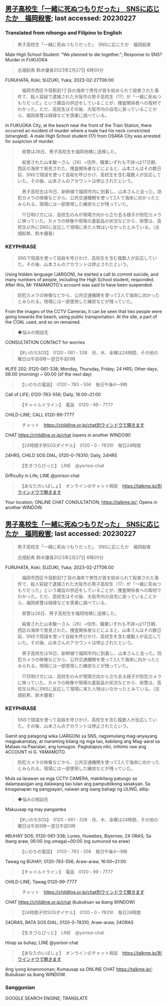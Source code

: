 
## [男子高校生「一緒に死ぬつもりだった」　SNSに応じたか　福岡殺害](https://www.asahi.com/articles/ASR2V61G0R2VTIPE005.html?iref=comtop_7_05); last accessed: 20230227

### Translated from nihongo and Filipino to English

> 男子高校生「一緒に死ぬつもりだった」　SNSに応じたか　福岡殺害

Male High School Student: "We planned to die together."; Response to SNS? Murder in FUKUOKA 

> 古畑航希 鈴木優香2023年2月27日 6時00分

FURUHATA, Koki; SUZUKI, Yuka; 2023-02-27T06:00

>　福岡市西区今宿駅前1丁目の海岸で男性が首を絞められて殺害された事件で、殺人容疑で逮捕された大阪市の男子高校生（17）が「一緒に死ぬつもりだった」という趣旨の供述をしていることが、捜査関係者への取材でわかった。ただ、高校生はその後、大阪市内の自宅に戻っていることから、福岡県警は経緯などを慎重に調べている。

In FUKUOKA City, at the beach near the front of the Train Station, there occurred an incident of murder where a male had his neck constricted (strangled). A male High School student (17) from OSAKA City was arrested for suspicion of murder.

>　県警は26日、男子高校生を福岡地検に送検した。

>　殺害された山本駿一さん（26）=住所、職業いずれも不詳=は17日朝、西区の海岸で発見された。捜査関係者などによると、山本さんはその数日前、SNSで隠語を使って自殺を呼びかけ、高校生を含む複数人が反応していた。その後、山本さんのアカウントは停止されたという。

>　男子高校生は16日、新幹線で福岡市内に到着し、山本さんと会った。防犯カメラの映像などから、公共交通機関を使って2人で海岸に向かったとみられる。現場には一部使用した練炭などが残っていた。

>　17日明け方には、高校生のみが現場方向から立ち去る様子が防犯カメラに映っていた。カメラの映像や現場の遺留品の状況などから、県警は、高校生以外にSNSに反応して現場に来た人物はいなかったとみている。（古畑航希、鈴木優香）


### KEYPHRASE 

> SNSで隠語を使って自殺を呼びかけ、高校生を含む複数人が反応していた。その後、山本さんのアカウントは停止されたという。

Using hidden language (JARGON), he started a call to commit suicide, and many numbers of people, including the High School student, responded. After this, Mr YAMAMOTO's account was said to have been suspended.

> 防犯カメラの映像などから、公共交通機関を使って2人で海岸に向かったとみられる。現場には一部使用した練炭などが残っていた。

From the images of the CCTV Cameras, it can be seen that two people were going towards the beach, using public transportation. At the site, a part of the COAL used, and so on remained.


> ◆悩みの相談先

CONSULTATION CONTACT for worries

> 【#いのちSOS】　0120・061・338　月、木、金曜は24時間、その他の曜日は午前6時～翌日午前0時

#LIFE 202; 0120-061-338; Monday, Thursday, Friday; 24 HRS; Other days, 06:00 (morning) ~ 00:00 (of the next day)


>　【いのちの電話】　0120・783・556　毎日午後4～9時

Call of LIFE; 0120-783-556; Daily, 16:00~21:00


>　【チャイルドライン】　電話　0120・99・7777

CHILD-LINE; CALL 0120-99-7777

>　チャット　https://childline.or.jp/chat別ウインドウで開きます

CHAT https://childline.or.jp/chat (opens in another WINDOW)

>　【24時間子供SOSダイヤル】　0120・0・78310　毎日24時間

24HRS, CHILD SOS DIAL; 0120-0-78310; Daily, 24HRS

>　【生きづらびっと】　LINE　@yorisoi-chat

Difficulty in Life; LINE @yorisoi-chat

>　【あなたのいばしょ】　オンラインのチャット相談　https://talkme.jp/別ウインドウで開きます

Your location; ONLINE CHAT CONSULTATION; https://talkme.jp/; Opens in another WINDOW.

## [男子高校生「一緒に死ぬつもりだった」　SNSに応じたか　福岡殺害](https://www.asahi.com/articles/ASR2V61G0R2VTIPE005.html?iref=comtop_7_05); last accessed: 20230227


> 男子高校生「一緒に死ぬつもりだった」　SNSに応じたか　福岡殺害

> 古畑航希 鈴木優香2023年2月27日 6時00分

FURUHATA, Koki; SUZUKI, Yuka; 2023-02-27T06:00

>　福岡市西区今宿駅前1丁目の海岸で男性が首を絞められて殺害された事件で、殺人容疑で逮捕された大阪市の男子高校生（17）が「一緒に死ぬつもりだった」という趣旨の供述をしていることが、捜査関係者への取材でわかった。ただ、高校生はその後、大阪市内の自宅に戻っていることから、福岡県警は経緯などを慎重に調べている。

>　県警は26日、男子高校生を福岡地検に送検した。

>　殺害された山本駿一さん（26）=住所、職業いずれも不詳=は17日朝、西区の海岸で発見された。捜査関係者などによると、山本さんはその数日前、SNSで隠語を使って自殺を呼びかけ、高校生を含む複数人が反応していた。その後、山本さんのアカウントは停止されたという。

>　男子高校生は16日、新幹線で福岡市内に到着し、山本さんと会った。防犯カメラの映像などから、公共交通機関を使って2人で海岸に向かったとみられる。現場には一部使用した練炭などが残っていた。

>　17日明け方には、高校生のみが現場方向から立ち去る様子が防犯カメラに映っていた。カメラの映像や現場の遺留品の状況などから、県警は、高校生以外にSNSに反応して現場に来た人物はいなかったとみている。（古畑航希、鈴木優香）


### KEYPHRASE 

> SNSで隠語を使って自殺を呼びかけ、高校生を含む複数人が反応していた。その後、山本さんのアカウントは停止されたという。

Gamit ang patagong wika (JARGON) sa SNS, nagsimulang mag-anyayang magpakamatay, at maraming bilang ng mga tao, kabilang ang Mag-aaral sa Mataas na Paaralan, ang tumugon. Pagkatapos nito, inihinto raw ang ACCOUNT ni G. YAMAMOTO.

> 防犯カメラの映像などから、公共交通機関を使って2人で海岸に向かったとみられる。現場には一部使用した練炭などが残っていた。

Mula sa larawan sa mga CCTV CAMERA, makikitang patungo sa dalampasigan ang dalawang tao lulan ang pampublikong sasakyan. Sa kinaganapan ng pangyayari, naiwan ang isang bahagi ng ULING, atbp.

> ◆悩みの相談先

Makuusap ng may pangamba

> 【#いのちSOS】　0120・061・338　月、木、金曜は24時間、その他の曜日は午前6時～翌日午前0時

#BUHAY SOS; 0120-061-338; Lunes, Huwebes, Biyernes; 24 ORAS; Sa ibang araw, 06:00 (ng umaga)~00:00 (ng sumunod na araw)

>　【いのちの電話】　0120・783・556　毎日午後4～9時

Tawag ng BUHAY; 0120-783-556; Araw-araw, 16:00~21:00

>　【チャイルドライン】　電話　0120・99・7777

CHILD-LINE; Tawag 0120-99-7777

>　チャット　https://childline.or.jp/chat別ウインドウで開きます

CHAT https://childline.or.jp/chat (bubuksan sa ibang WINDOW)

>　【24時間子供SOSダイヤル】　0120・0・78310　毎日24時間

24ORAS, BATA SOS DIAL; 0120-0-78310; Araw-araw, 24ORAS

>　【生きづらびっと】　LINE　@yorisoi-chat

Hirap sa buhay; LINE @yorisoi-chat

>　【あなたのいばしょ】　オンラインのチャット相談　https://talkme.jp/別ウインドウで開きます

Ang iyong kinaroroonan; Kumausap sa ONLINE CHAT https://talkme.jp/; Bubuksan sa ibang WINDOW.


### Sanggunian

GOOGLE SEARCH ENGINE; TRANSLATE
